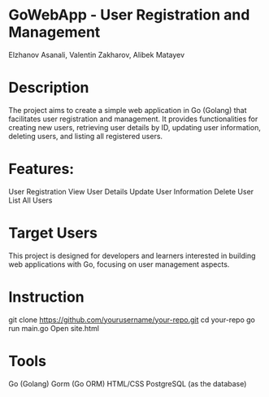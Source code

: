 # GoWebApp - User Registration and Management
Elzhanov Asanali, Valentin Zakharov, Alibek Matayev


# Description
The project aims to create a simple web application in Go (Golang) that facilitates user registration and management. It provides functionalities for creating new users, retrieving user details by ID, updating user information, deleting users, and listing all registered users.

# Features:
User Registration
View User Details
Update User Information
Delete User
List All Users

# Target Users 
This project is designed for developers and learners interested in building web applications with Go, focusing on user management aspects.

# Instruction
git clone https://github.com/yourusername/your-repo.git
cd your-repo
go run main.go
Open site.html

# Tools

Go (Golang)
Gorm (Go ORM)
HTML/CSS
PostgreSQL (as the database)
